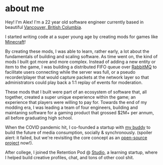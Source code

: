 # about me

Hey! I'm Alex! I'm a 22 year old software engineer currently based in beautiful [Vancouver, British Columbia](https://vancouver.ca).

I started writing code at a super young age by creating mods for games like [Minecraft](https://minecraft.net)!

By creating these mods, I was able to learn, rather early, a lot about the fundamentals of building and scaling software. As time went on, the kind of mods I built got more and more complex. Instead of adding a new entity or item to the game, I was building a distributed FIFO queue over [RabbitMQ](https://www.rabbitmq.com) to facilitate users connecting while the server was full, or a pseudo recorder/player that would capture packets at the network layer so that administrators could play back a 1:1 replay of events for moderation.

These mods that I built were part of an ecosystem of software that, all together, created a super unique experience within the game; an experience that players were willing to pay for. Towards the end of my modding era, I was leading a team of four engineers, building and maintaning software for a gaming product that grossed $2M+ per annum, all before graduating high school.

When the COVID pandemic hit, I co-founded a startup with [my buddy](https://jonahseguin.com) to build the future of media consumption, socially & synchronously. (spoiler alert: it failed, but we're revisiting the core concept as an [open-source project](https://github.com/tsnaga/orbt) now!).

After college, I joined the Retention Pod @ [Studio](https://studio.com), a learning startup, where I helped build creative profiles, chat, and tons of other cool shit.
